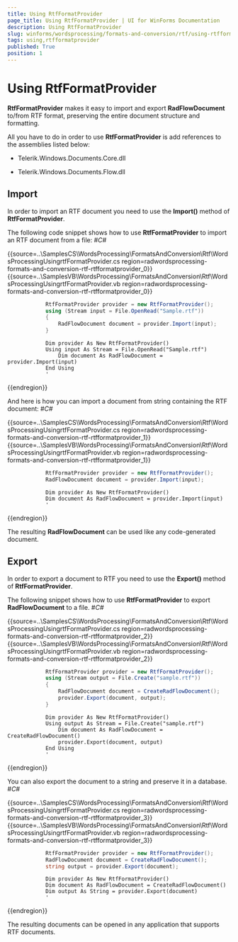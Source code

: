 ```yaml
---
title: Using RtfFormatProvider
page_title: Using RtfFormatProvider | UI for WinForms Documentation
description: Using RtfFormatProvider
slug: winforms/wordsprocessing/formats-and-conversion/rtf/using-rtfformatprovider
tags: using,rtfformatprovider
published: True
position: 1
---
```


# Using RtfFormatProvider



__RtfFormatProvider__ makes it easy to import and export __RadFlowDocument__ to/from RTF format,
        preserving the entire document structure and formatting.
      

All you have to do in order to use __RtfFormatProvider__ is add references to the assemblies listed below:
      

* Telerik.Windows.Documents.Core.dll
          

* Telerik.Windows.Documents.Flow.dll
          

## Import

In order to import an RTF document you need to use the __Import()__ method of __RtfFormatProvider__.
        

The following code snippet shows how to use __RtfFormatProvider__ to import an RTF document from a file:
        #_C#_

	



{{source=..\SamplesCS\WordsProcessing\FormatsAndConversion\Rtf\WordsProcessingUsingrtfFormatProvider.cs region=radwordsprocessing-formats-and-conversion-rtf-rtfformatprovider_0}} 
{{source=..\SamplesVB\WordsProcessing\FormatsAndConversion\Rtf\WordsProcessingUsingrtfFormatProvider.vb region=radwordsprocessing-formats-and-conversion-rtf-rtfformatprovider_0}} 

````C#
            RtfFormatProvider provider = new RtfFormatProvider();
            using (Stream input = File.OpenRead("Sample.rtf"))
            {
                RadFlowDocument document = provider.Import(input);
            }
````
````VB.NET
            Dim provider As New RtfFormatProvider()
            Using input As Stream = File.OpenRead("Sample.rtf")
                Dim document As RadFlowDocument = provider.Import(input)
            End Using
            '
````

{{endregion}} 




And here is how you can import a document from string containing the RTF document:
        #_C#_

	



{{source=..\SamplesCS\WordsProcessing\FormatsAndConversion\Rtf\WordsProcessingUsingrtfFormatProvider.cs region=radwordsprocessing-formats-and-conversion-rtf-rtfformatprovider_1}} 
{{source=..\SamplesVB\WordsProcessing\FormatsAndConversion\Rtf\WordsProcessingUsingrtfFormatProvider.vb region=radwordsprocessing-formats-and-conversion-rtf-rtfformatprovider_1}} 

````C#
            RtfFormatProvider provider = new RtfFormatProvider();
            RadFlowDocument document = provider.Import(input);
````
````VB.NET
            Dim provider As New RtfFormatProvider()
            Dim document As RadFlowDocument = provider.Import(input)
            '
````

{{endregion}} 




The resulting __RadFlowDocument__ can be used like any code-generated document.
        

## Export

In order to export a document to RTF you need to use the __Export()__ method of __RtfFormatProvider__.
        

The following snippet shows how to use __RtfFormatProvider__ to export __RadFlowDocument__ to a file.
        #_C#_

	



{{source=..\SamplesCS\WordsProcessing\FormatsAndConversion\Rtf\WordsProcessingUsingrtfFormatProvider.cs region=radwordsprocessing-formats-and-conversion-rtf-rtfformatprovider_2}} 
{{source=..\SamplesVB\WordsProcessing\FormatsAndConversion\Rtf\WordsProcessingUsingrtfFormatProvider.vb region=radwordsprocessing-formats-and-conversion-rtf-rtfformatprovider_2}} 

````C#
            RtfFormatProvider provider = new RtfFormatProvider();
            using (Stream output = File.Create("sample.rtf"))
            {
                RadFlowDocument document = CreateRadFlowDocument();
                provider.Export(document, output);
            }
````
````VB.NET
            Dim provider As New RtfFormatProvider()
            Using output As Stream = File.Create("sample.rtf")
                Dim document As RadFlowDocument = CreateRadFlowDocument()
                provider.Export(document, output)
            End Using
            '
````

{{endregion}} 




You can also export the document to a string and preserve it in a database.
        #_C#_

	



{{source=..\SamplesCS\WordsProcessing\FormatsAndConversion\Rtf\WordsProcessingUsingrtfFormatProvider.cs region=radwordsprocessing-formats-and-conversion-rtf-rtfformatprovider_3}} 
{{source=..\SamplesVB\WordsProcessing\FormatsAndConversion\Rtf\WordsProcessingUsingrtfFormatProvider.vb region=radwordsprocessing-formats-and-conversion-rtf-rtfformatprovider_3}} 

````C#
            RtfFormatProvider provider = new RtfFormatProvider();
            RadFlowDocument document = CreateRadFlowDocument();
            string output = provider.Export(document);
````
````VB.NET
            Dim provider As New RtfFormatProvider()
            Dim document As RadFlowDocument = CreateRadFlowDocument()
            Dim output As String = provider.Export(document)
            '
````

{{endregion}} 




The resulting documents can be opened in any application that supports RTF documents.
        
